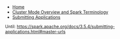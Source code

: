 * [Home](https://spark.apache.org/docs/3.5.4/index.html)
* [Cluster Mode Overview and Spark Terminology](https://spark.apache.org/docs/3.5.4/cluster-overview.html)
* [Submitting Applications](https://spark.apache.org/docs/3.5.4/submitting-applications.html)

Until:
https://spark.apache.org/docs/3.5.4/submitting-applications.html#master-urls